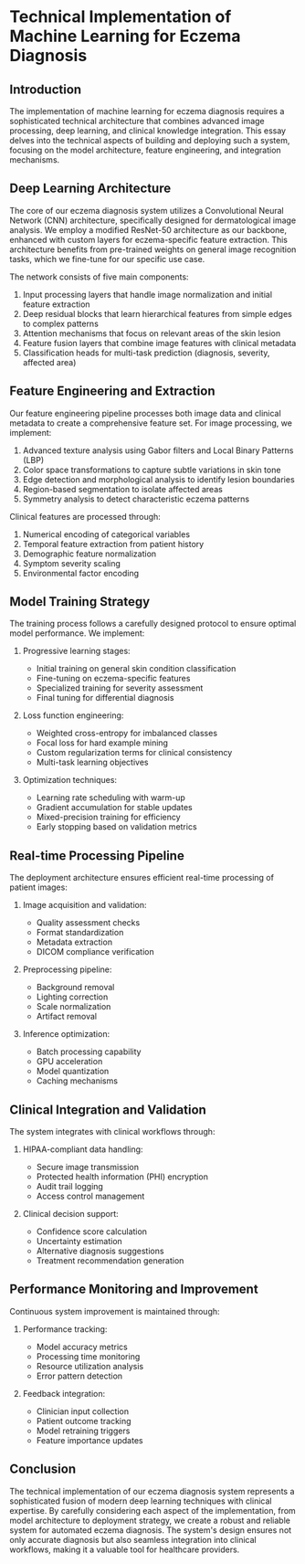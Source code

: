 # Technical Implementation of Machine Learning for Eczema Diagnosis

## Introduction

The implementation of machine learning for eczema diagnosis requires a sophisticated technical architecture that combines advanced image processing, deep learning, and clinical knowledge integration. This essay delves into the technical aspects of building and deploying such a system, focusing on the model architecture, feature engineering, and integration mechanisms.

## Deep Learning Architecture

The core of our eczema diagnosis system utilizes a Convolutional Neural Network (CNN) architecture, specifically designed for dermatological image analysis. We employ a modified ResNet-50 architecture as our backbone, enhanced with custom layers for eczema-specific feature extraction. This architecture benefits from pre-trained weights on general image recognition tasks, which we fine-tune for our specific use case.

The network consists of five main components:
1. Input processing layers that handle image normalization and initial feature extraction
2. Deep residual blocks that learn hierarchical features from simple edges to complex patterns
3. Attention mechanisms that focus on relevant areas of the skin lesion
4. Feature fusion layers that combine image features with clinical metadata
5. Classification heads for multi-task prediction (diagnosis, severity, affected area)

## Feature Engineering and Extraction

Our feature engineering pipeline processes both image data and clinical metadata to create a comprehensive feature set. For image processing, we implement:

1. Advanced texture analysis using Gabor filters and Local Binary Patterns (LBP)
2. Color space transformations to capture subtle variations in skin tone
3. Edge detection and morphological analysis to identify lesion boundaries
4. Region-based segmentation to isolate affected areas
5. Symmetry analysis to detect characteristic eczema patterns

Clinical features are processed through:
1. Numerical encoding of categorical variables
2. Temporal feature extraction from patient history
3. Demographic feature normalization
4. Symptom severity scaling
5. Environmental factor encoding

## Model Training Strategy

The training process follows a carefully designed protocol to ensure optimal model performance. We implement:

1. Progressive learning stages:
   - Initial training on general skin condition classification
   - Fine-tuning on eczema-specific features
   - Specialized training for severity assessment
   - Final tuning for differential diagnosis

2. Loss function engineering:
   - Weighted cross-entropy for imbalanced classes
   - Focal loss for hard example mining
   - Custom regularization terms for clinical consistency
   - Multi-task learning objectives

3. Optimization techniques:
   - Learning rate scheduling with warm-up
   - Gradient accumulation for stable updates
   - Mixed-precision training for efficiency
   - Early stopping based on validation metrics

## Real-time Processing Pipeline

The deployment architecture ensures efficient real-time processing of patient images:

1. Image acquisition and validation:
   - Quality assessment checks
   - Format standardization
   - Metadata extraction
   - DICOM compliance verification

2. Preprocessing pipeline:
   - Background removal
   - Lighting correction
   - Scale normalization
   - Artifact removal

3. Inference optimization:
   - Batch processing capability
   - GPU acceleration
   - Model quantization
   - Caching mechanisms

## Clinical Integration and Validation

The system integrates with clinical workflows through:

1. HIPAA-compliant data handling:
   - Secure image transmission
   - Protected health information (PHI) encryption
   - Audit trail logging
   - Access control management

2. Clinical decision support:
   - Confidence score calculation
   - Uncertainty estimation
   - Alternative diagnosis suggestions
   - Treatment recommendation generation

## Performance Monitoring and Improvement

Continuous system improvement is maintained through:

1. Performance tracking:
   - Model accuracy metrics
   - Processing time monitoring
   - Resource utilization analysis
   - Error pattern detection

2. Feedback integration:
   - Clinician input collection
   - Patient outcome tracking
   - Model retraining triggers
   - Feature importance updates

## Conclusion

The technical implementation of our eczema diagnosis system represents a sophisticated fusion of modern deep learning techniques with clinical expertise. By carefully considering each aspect of the implementation, from model architecture to deployment strategy, we create a robust and reliable system for automated eczema diagnosis. The system's design ensures not only accurate diagnosis but also seamless integration into clinical workflows, making it a valuable tool for healthcare providers.
